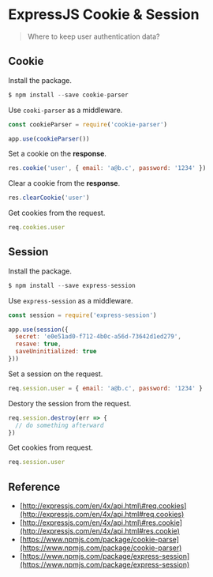 # ExpressJS Cookie & Session

> Where to keep user authentication data?

## Cookie

Install the package.

```js
$ npm install --save cookie-parser
```

Use `cooki-parser` as a middleware.

```js
const cookieParser = require('cookie-parser')

app.use(cookieParser())
```

Set a cookie on the **response**.

```js
res.cookie('user', { email: 'a@b.c', password: '1234' })
```

Clear a cookie from the **response**.

```js
res.clearCookie('user')
```

Get cookies from the request.

```js
req.cookies.user
```

## Session

Install the package.

```js
$ npm install --save express-session
```

Use `express-session` as a middleware.

```js
const session = require('express-session')

app.use(session({
  secret: 'e0e51ad0-f712-4b0c-a56d-73642d1ed279',
  resave: true,
  saveUninitialized: true
}))
```

Set a session on the request.

```js
req.session.user = { email: 'a@b.c', password: '1234' }
```

Destory the session from the request.

```js
req.session.destroy(err => {
  // do something afterward
})
```

Get cookies from request.

```js
req.session.user
```

## Reference

* [http://expressjs.com/en/4x/api.html\#req.cookies](http://expressjs.com/en/4x/api.html#req.cookies)
* [http://expressjs.com/en/4x/api.html\#res.cookie](http://expressjs.com/en/4x/api.html#res.cookie)
* [https://www.npmjs.com/package/cookie-parse](https://www.npmjs.com/package/cookie-parser)
* [https://www.npmjs.com/package/express-session](https://www.npmjs.com/package/express-session)



